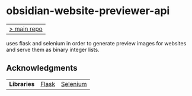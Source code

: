 # obsidian-website-previewer-api

<table>
<tbody>
<tr>
<td><a href="https://github.com/adithyasource/obsidian-website-previewer" target="_blank">> main repo</a></td>
</tr>
</tbody>
</table>

uses flask and selenium in order to generate preview images for websites and serve them as binary integer lists.

## Acknowledgments

<table>
<tbody>
<tr>
<td><b>Libraries</b></td>
<td><a href="https://pypi.org/project/Flask/" target="_blank">Flask</a></td>
<td><a href="https://pypi.org/project/selenium/" target="_blank">Selenium</a></td>
</tr>
</tbody>
</table>
